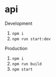 # api

Development
1. `npm i`
2. `npm run start:dev`

Production
1. `npm i`
2. `npm run build`
3. `npm start`